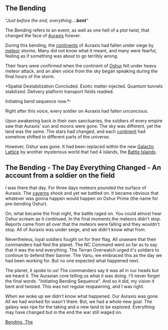 ## The Bending

_"Just before the end, everything....**bent**"_

The Bending refers to an event, as well as one hell of a plot twist,
that changed the face of [Auraxis](../locations/Auraxis.md) forever.

During this bending, the [continents](../locations/Continent.md) of Auraxis
had fallen under siege by [meteor](../items/Meteor.md) storms. Many did
not know what it meant, and many were fearful, feeling as if something
was about to go terribly wrong.

Their fears were confirmed when the continent of
[Oshur](../locations/Oshur.md) fell under heavy meteor attack, and an alien
voice from the sky began speaking during the final hours of the storm.

\*Spatial Destabilization Concluded.
Exotic matter injected. Quantum tunnels stabilized.
Delivery platform transport fields readied.

Initiating bend sequence now.\*<font size=-2>\*</font>

Right after this voice, every soldier on Auraxis had fallen unconcious.

Upon awakening back in their own sanctuaries, the soldiers of every
empire saw that Auraxis' sun and moons were gone. The sky was different,
yet the land was the same. The stars had changed, and each
[continent](../locations/Continent.md) had somehow shifted to different parts
of the universe.

However, Oshur was gone. It had been replaced within the new [Galactic
Lattice](../terminology/Galactic_Lattice.md) by another mysterious world that
had 4 islands, the [Battle Islands](../locations/Battle_Islands.md).

## The Bending - The Day Everything Changed - An account from a soldier on the field

I was there that day. For three days meteors pounded the surface of
Auraxis. The [caverns](../locations/Caverns.md) shook and yet we battled on.
It became obvious that whatever was gonna happen would happen on Oshur
Prime (the name for pre-bending Oshur).

On, what became the final night, the battle raged on. You could almost
hear Oshur scream as it continued. In the final moments the meteors
didn't stop. Reports came from all over that the meteors were falling
and they wouldn't stop. All of Auraxis was under seige, and we didn't
know what from.

Nevertheless, loyal soldiers fought on for their flag. All unaware that
their commanders had fled the planet. The NC Command went so far as to
say that it was the end everything. The Terran Overwatch urged it's
soldiers to continue to defend their banner. The Vanu, we embraced this
as the day we had been working for. But no one expected what happened
next.

The planet, it spoke to us! The commanders say it was all in our heads
but we heard it. The Auraxian core telling us what it was doing. I'll
never forget the final words. "Initiating Bending Sequence". And so it
did, my vision it bent and twisted. This was not regular respawning, and
I was right.

When we woke up we didn't know what happened. Our Auraxis was gone. All
we had worked for wasn't there. But, we had a whole new goal. The galaxy
was ripe for the taking and a new land to be explored. Everything may
have changed but in the end the war still waged on.

[Bending, The](Category:Events.md)
